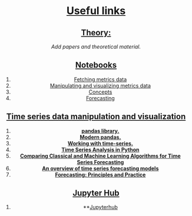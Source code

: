# <center><ins>**Useful links**</ins></center>

<center>

## <ins>Theory:</ins>
*Add papers and theoretical material.*

## <ins>Notebooks</ins>
1. [Fetching metrics data](https://github.com/aicoe-aiops/time-series/blob/master/notebooks/ts-1-fetching-metrics.ipynb)
2. [Manipulating and visualizing metrics data](https://github.com/aicoe-aiops/time-series/blob/master/notebooks/ts-2-visualization.ipynb)
3. [Concepts](https://github.com/aicoe-aiops/time-series/blob/master/notebooks/ts-3-concepts.ipynb)
4. [Forecasting](https://github.com/aicoe-aiops/time-series/blob/master/notebooks/ts-4-forecasting.ipynb)

## <ins>Time series data manipulation and visualization</ins>
1. **[pandas library.](https://pandas.pydata.org/pandas-docs/stable/user_guide/timeseries.html)**
2. **[Modern pandas.](https://tomaugspurger.github.io/modern-7-timeseries)**
3. **[Working with time-series.](https://jakevdp.github.io/PythonDataScienceHandbook/03.11-working-with-time-series.html)**
4. **[Time Series Analysis in Python](https://www.youtube.com/playlist?list=PLtIY5kwXKny91_IbkqcIXuv6t1prQwFhO)**
5. **[Comparing Classical and Machine Learning Algorithms for Time Series Forecasting](https://machinelearningmastery.com/findings-comparing-classical-and-machine-learning-methods-for-time-series-forecasting/)**
6. **[An overview of time series forecasting models](https://towardsdatascience.com/an-overview-of-time-series-forecasting-models-a2fa7a358fcb)**
7. **[Forecasting: Principles and Practice](https://otexts.com/fpp2/)**

  
## <ins>Jupyter Hub</ins>
1. **[Jupyterhub](https://jupyterhub-opf-jupyterhub.apps.smaug.na.operate-first.cloud/hub/spawn-pending/raz-mon)


</center>



